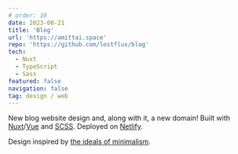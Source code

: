 ```yaml
---
# order: 10
date: 2023-08-21
title: 'Blog'
url: 'https://amittai.space'
repo: 'https://github.com/lostflux/blog'
tech:
  - Nuxt
  - TypeScript
  - Sass
featured: false
navigation: false
tag: design / web
---
```


New blog website design and, along with it, a new domain!
Built with [Nuxt][nuxt]/[Vue][vue] and [SCSS][scss].
Deployed on [Netlify][netlify].

Design inspired by [the ideals of minimalism][minimalism].

[minimalism]: https://minimalism.com

[nuxt]: https://nuxt.com
[vue]: https://vuejs.org
[scss]: https://sass-lang.com
[netlify]: https://netlify.com
